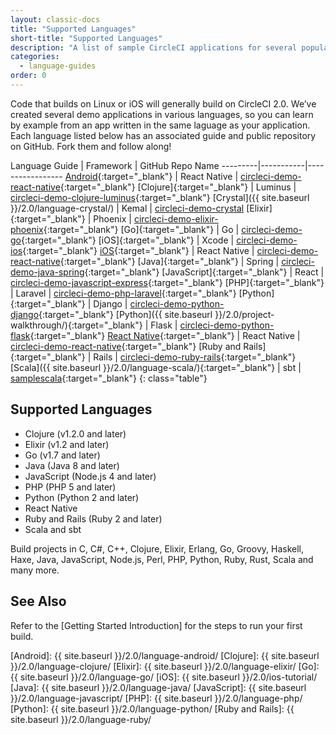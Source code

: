 ```yaml
---
layout: classic-docs
title: "Supported Languages"
short-title: "Supported Languages"
description: "A list of sample CircleCI applications for several popular languages"
categories:
  - language-guides
order: 0
---
```

Code that builds on Linux or iOS will generally build on CircleCI 2.0. We’ve created several demo applications in various languages, so you can learn by example from an app written in the same laguage as your application. Each language listed below has an associated guide and public repository on GitHub. Fork them and follow along!

Language Guide | Framework | GitHub Repo Name \---\---\---|\---\---\-----|\---\---\---\---\----- [Android](https://github.com/CircleCI-Public/circleci-demo-react-native/blob/master/README.md){:target="_blank"} | React Native | [circleci-demo-react-native](https://github.com/CircleCI-Public/circleci-demo-react-native){:target="_blank"} [Clojure]{:target="_blank"} | Luminus | [circleci-demo-clojure-luminus](https://github.com/CircleCI-Public/circleci-demo-clojure-luminus){:target="_blank"} [Crystal]({{ site.baseurl }}/2.0/language-crystal/) | Kemal | [circleci-demo-crystal](https://github.com/teesloane/circleci-demo-crystal) [Elixir]{:target="_blank"} | Phoenix | [circleci-demo-elixir-phoenix](https://github.com/CircleCI-Public/circleci-demo-elixir-phoenix){:target="_blank"} [Go]{:target="_blank"} | Go | [circleci-demo-go](https://github.com/CircleCI-Public/circleci-demo-go){:target="_blank"} [iOS]{:target="_blank"} | Xcode | [circleci-demo-ios](https://github.com/CircleCI-Public/circleci-demo-ios){:target="_blank"} [iOS](https://github.com/CircleCI-Public/circleci-demo-react-native/blob/master/README.md){:target="_blank"} | React Native | [circleci-demo-react-native](https://github.com/CircleCI-Public/circleci-demo-react-native){:target="_blank"} [Java]{:target="_blank"} | Spring | [circleci-demo-java-spring](https://github.com/CircleCI-Public/circleci-demo-java-spring){:target="_blank"} [JavaScript]{:target="_blank"} | React | [circleci-demo-javascript-express](https://github.com/CircleCI-Public/circleci-demo-javascript-express){:target="_blank"} [PHP]{:target="_blank"} | Laravel | [circleci-demo-php-laravel](https://github.com/CircleCI-Public/circleci-demo-php-laravel){:target="_blank"} [Python]{:target="_blank"} | Django | [circleci-demo-python-django](https://github.com/CircleCI-Public/circleci-demo-python-django){:target="_blank"} [Python]({{ site.baseurl }}/2.0/project-walkthrough/){:target="_blank"} | Flask | [circleci-demo-python-flask](https://github.com/CircleCI-Public/circleci-demo-python-flask){:target="_blank"} [React Native](https://github.com/CircleCI-Public/circleci-demo-react-native/blob/master/README.md){:target="_blank"} | React Native | [circleci-demo-react-native](https://github.com/CircleCI-Public/circleci-demo-react-native){:target="_blank"} [Ruby and Rails]{:target="_blank"} | Rails | [circleci-demo-ruby-rails](https://github.com/CircleCI-Public/circleci-demo-ruby-rails){:target="_blank"} [Scala]({{ site.baseurl }}/2.0/language-scala/){:target="_blank"} | sbt | [samplescala](https://github.com/ariv3ra/samplescala){:target="_blank"} {: class="table"}

## Supported Languages

- Clojure (v1.2.0 and later)
- Elixir (v1.2 and later)
- Go (v1.7 and later)
- Java (Java 8 and later)
- JavaScript (Node.js 4 and later)
- PHP (PHP 5 and later)
- Python (Python 2 and later)
- React Native
- Ruby and Rails (Ruby 2 and later)
- Scala and sbt

Build projects in C, C#, C++, Clojure, Elixir, Erlang, Go, Groovy, Haskell, Haxe, Java, JavaScript, Node.js, Perl, PHP, Python, Ruby, Rust, Scala and many more.

## See Also

Refer to the [Getting Started Introduction] for the steps to run your first build.

[Android]: {{ site.baseurl }}/2.0/language-android/ [Clojure]: {{ site.baseurl }}/2.0/language-clojure/ [Elixir]: {{ site.baseurl }}/2.0/language-elixir/ [Go]: {{ site.baseurl }}/2.0/language-go/ [iOS]: {{ site.baseurl }}/2.0/ios-tutorial/ [Java]: {{ site.baseurl }}/2.0/language-java/ [JavaScript]: {{ site.baseurl }}/2.0/language-javascript/ [PHP]: {{ site.baseurl }}/2.0/language-php/ [Python]: {{ site.baseurl }}/2.0/language-python/ [Ruby and Rails]: {{ site.baseurl }}/2.0/language-ruby/